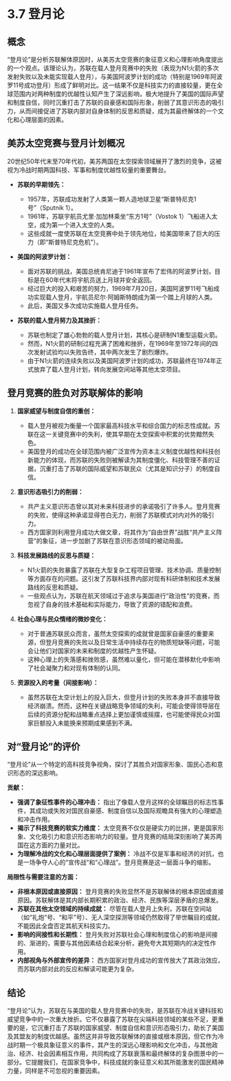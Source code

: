 # 3.7 登月论

## 概念

“登月论”是分析苏联解体原因时，从美苏太空竞赛的象征意义和心理影响角度提出的一个观点。该理论认为，苏联在载人登月竞赛中的失败（表现为N1火箭的多次发射失败以及未能实现载人登月），与美国阿波罗计划的成功（特别是1969年阿波罗11号成功登月）形成了鲜明对比。这一结果不仅是科技实力的直接较量，更在全球范围内对两种制度的优越性认知产生了深远影响，极大地提升了美国的国际声望和制度自信，同时沉重打击了苏联的自豪感和国际形象，削弱了其意识形态的吸引力，从而间接促进了苏联内部对自身体制的反思和质疑，成为其最终解体的一个文化和心理层面的因素。

## 美苏太空竞赛与登月计划概况

20世纪50年代末至70年代初，美苏两国在太空探索领域展开了激烈的竞争，这被视为冷战时期两国科技、军事和制度优越性较量的重要舞台。

*   **苏联的早期领先：**
    *   1957年，苏联成功发射了人类第一颗人造地球卫星“斯普特尼克1号”（Sputnik 1）。
    *   1961年，苏联宇航员尤里·加加林乘坐“东方1号”（Vostok 1）飞船进入太空，成为第一个进入太空的人类。
    *   这些成就一度使苏联在太空竞赛中处于领先地位，给美国带来了巨大的压力（即“斯普特尼克危机”）。

*   **美国的阿波罗计划：**
    *   面对苏联的挑战，美国总统肯尼迪于1961年宣布了宏伟的阿波罗计划，目标是在60年代末将宇航员送上月球并安全返回。
    *   经过巨大的投入和艰苦的努力，1969年7月20日，美国阿波罗11号飞船成功实现载人登月，宇航员尼尔·阿姆斯特朗成为第一个踏上月球的人类。
    *   此后，美国又多次成功实施载人登月任务。

*   **苏联的载人登月努力及其挫折：**
    *   苏联也制定了雄心勃勃的载人登月计划，其核心是研制N1重型运载火箭。
    *   然而，N1火箭的研制过程充满了困难和挫折，在1969年至1972年间的四次发射试验均以失败告终，其中两次发生了剧烈爆炸。
    *   由于N1火箭的连续失败以及美国阿波罗计划的成功，苏联最终在1974年正式放弃了载人登月计划，转向发展空间站等其他太空项目。

## 登月竞赛的胜负对苏联解体的影响

1.  **国家威望与制度自信的重创：**
    *   载人登月被视为衡量一个国家最高科技水平和综合国力的标志性成就。苏联在这一关键竞赛中的失利，使其早期在太空探索中积累的优势黯然失色。
    *   美国登月的成功在全球范围内被广泛宣传为资本主义制度优越性和科技创新能力的体现，而苏联的失败则被解读为其制度僵化、科技管理不善的证据，沉重打击了苏联的国际威望和苏联民众（尤其是知识分子）的制度自信。

2.  **意识形态吸引力的削弱：**
    *   共产主义意识形态曾以其对未来科技进步的承诺吸引了许多人。登月竞赛的失败，使得这种承诺显得苍白无力，削弱了苏联模式对内对外的吸引力。
    *   西方国家则利用登月成功大做文章，将其作为“自由世界”战胜“共产主义阵营”的象征，进一步加剧了苏联在意识形态领域的被动局面。

3.  **科技发展路线的反思与质疑：**
    *   N1火箭的失败暴露了苏联在大型复杂工程项目管理、技术协调、质量控制等方面存在的问题。这引发了苏联科技界内部对现有科研体制和技术发展路线的反思和质疑。
    *   一些观点认为，苏联在航天领域过于追求与美国进行“政治性”的竞赛，而忽视了自身的技术基础和实际能力，导致了资源的错配和浪费。

4.  **社会心理与民众情绪的微妙变化：**
    *   对于普通苏联民众而言，虽然太空探索的成就曾是国家自豪感的重要来源，但登月竞赛的失败以及日常生活中持续存在的物质短缺等问题，可能会让他们对国家的未来和制度的优越性产生怀疑。
    *   这种心理上的失落感和挫败感，虽然难以量化，但可能在潜移默化中影响了社会凝聚力和对现有体制的认同。

5.  **资源投入的考量（间接影响）：**
    *   虽然苏联在太空计划上的投入巨大，但登月计划的失败本身并不直接导致经济崩溃。然而，这种在关键战略竞争领域的失利，可能会使得领导层在后续的资源分配和战略重点选择上更加谨慎或摇摆，也可能使得民众对国家巨额投入未能换来预期成果感到不满。

## 对“登月论”的评价

“登月论”从一个特定的高科技竞争视角，探讨了其胜负对国家形象、国民心态和意识形态的深远影响。

**贡献：**

*   **强调了象征性事件的心理冲击：** 指出了像载人登月这样的全球瞩目的标志性事件，其成功或失败对国民自豪感、制度自信以及国际观瞻具有强大的心理塑造和冲击作用。
*   **揭示了科技竞赛的软实力维度：** 太空竞赛不仅仅是硬实力的比拼，更是国家形象、文化吸引力和意识形态影响力的较量。登月竞赛的结局深刻影响了美苏两国在这方面的力量对比。
*   **为理解冷战的文化和心理层面提供了案例：** 冷战不仅是军事和经济的对抗，也是一场争夺人心的“宣传战”和“心理战”。登月竞赛是这一层面斗争的缩影。

**局限性与需要注意的方面：**

*   **非根本原因或直接原因：** 登月竞赛的失败显然不是苏联解体的根本原因或直接原因。苏联解体是其内部长期积累的政治、经济、民族等深层矛盾的总爆发。
*   **苏联在其他太空领域的持续成就：** 尽管在载人登月上失利，苏联在空间站（如“礼炮”号、“和平”号）、无人深空探测等领域仍然取得了举世瞩目的成就，不能因此全盘否定其航天科技实力。
*   **影响的间接性和长期性：** 登月失败对苏联社会心理和制度信心的影响是间接的、渐进的，需要与其他因素结合起来分析，避免夸大其短期内的决定性作用。
*   **内部视角与外部宣传的差异：** 西方国家对登月成功的宣传放大了其政治效应，而苏联内部对此的反应和解读可能更为复杂。

## 结论

“登月论”认为，苏联在与美国的载人登月竞赛中的失败，是苏联在冷战关键科技和威望竞争中的一次重大挫折。它不仅暴露了苏联在尖端科技领域的某些不足，更重要的是，它沉重打击了苏联的国家威望、制度自信和意识形态吸引力，助长了美国及其盟友的制度优越感。虽然这并非导致苏联解体的直接或根本原因，但它作为冷战时期一个极具象征意义的事件，其产生的深远心理影响和文化冲击，与其他政治、经济、社会因素相互作用，共同构成了苏联衰落和最终解体的复杂图景中的一部分。它提醒我们，在国家竞争中，科技成就的象征意义和其所能激发的国民精神力量，同样是不可忽视的重要因素。